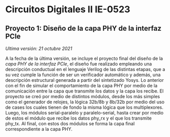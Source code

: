 # Circuitos Digitales II IE-0523
## Proyecto 1: Diseño de la capa PHY de la interfaz PCle
*Ultima versión: 21 octubre 2021*


A la fecha de la última versión, se incluye el proyecto final del diseño de la _capa PHY de la interfaz PCle_, el diseño fue realizado empleando una descripción conductual en el lenguaje Verilog de las distintas etapas, que a su vez cumple la función de ser un verificador automático y además, una descripción estructural generada a partir del sintetizado Yosys. Lo anterior con el fin de simular el comportamiento de la capa PHY por medio de la comunicación entre la capa que transmite los datos y la capa los recibe. El proyecto se creó por medio de distintos módulos, desde los más simples como el generador de relojes, la lógica 32b/8b y 8b/32b por medio del uso de cases los cuales tienen de fondo la misma lógica que los multiplexores. Luego, los módulos serial-paralelo y paralelo-serial, hasta crear por medio de estos el módulo que recibe los datos phy\_rx y el que los transmite phy\_tx. Al final, con estos dos módulos se forma la capa final correspondiente a la capa PHY.  
